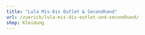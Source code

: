 ```yaml
---
title: "Lula Mis-Dis Outlet & Secondhand"
url: /zuerich/lula-mis-dis-outlet-und-secondhand/
shop: Kleidung
---
```


